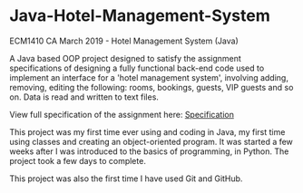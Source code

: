 # Java-Hotel-Management-System
ECM1410 CA March 2019 - Hotel Management System (Java)

A Java based OOP project designed to satisfy the assignment specifications of designing a fully functional back-end code used to implement 
an interface for a 'hotel management system', involving adding, removing, editing the following: rooms, bookings, guests, VIP guests 
and so on. Data is read and written to text files.

View full specification of the assignment here: [Specification](https://drive.google.com/file/d/1lQmA4juwEH2dHOUgnRzTGVTPKV-HSSz2/view)

This project was my first time ever using and coding in Java, my first time using classes and creating an object-oriented program. It 
was started a few weeks after I was introduced to the basics of programming, in Python. The project took a few days to complete.

This project was also the first time I have used Git and GitHub.
